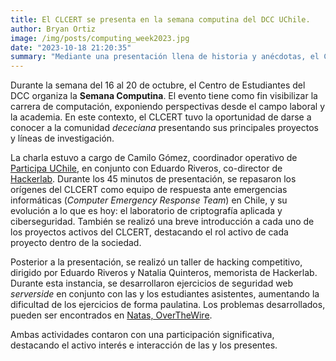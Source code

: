 ```yaml
---
title: El CLCERT se presenta en la semana computina del DCC UChile.
author: Bryan Ortiz
image: /img/posts/computing_week2023.jpg
date: "2023-10-18 21:20:35"
summary: "Mediante una presentación llena de historia y anécdotas, el CLCERT expone sus proyectos y líneas de investigación a las y los estudiantes del DCC UChile. La instancia se da en medio de las actividades de la _semana computina_, organizada por el Centro de Estudiantes del DCC. La jornada concluye con un taller de hacking competitivo."
---
```


Durante la semana del 16 al 20 de octubre, el Centro de Estudiantes del DCC organiza la **Semana Computina**. El evento tiene como fin visibilizar la carrera de computación, exponiendo perspectivas desde el campo laboral y la academia. En este contexto, el CLCERT tuvo la oportunidad de darse a conocer a la comunidad _dececiana_ presentando sus principales proyectos y líneas de investigación.

La charla estuvo a cargo de Camilo Gómez, coordinador operativo de [Participa UChile](https://participa.uchile.cl), en conjunto con Eduardo Riveros, co-director de [Hackerlab](https://hackerlab.cl). Durante los 45 minutos de presentación, se repasaron los orígenes del CLCERT como equipo de respuesta ante emergencias informáticas (_Computer Emergency Response Team_) en Chile, y su evolución a lo que es hoy: el laboratorio de criptografía aplicada y ciberseguridad. También se realizó una breve introducción a cada uno de los proyectos activos del CLCERT, destacando el rol activo de cada proyecto dentro de la sociedad.

Posterior a la presentación, se realizó un taller de hacking competitivo, dirigido por Eduardo Riveros y Natalia Quinteros, memorista de Hackerlab. Durante esta instancia, se desarrollaron ejercicios de seguridad web _serverside_ en conjunto con las y los estudiantes asistentes, aumentando la dificultad de los ejercicios de forma paulatina. Los problemas desarrollados, pueden ser encontrados en [Natas, OverTheWire](https://overthewire.org/wargames/natas/). 

Ambas actividades contaron con una participación significativa, destacando el activo interés e interacción de las y los presentes. 
